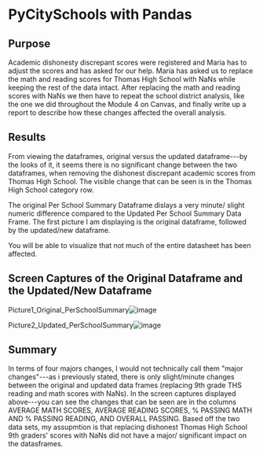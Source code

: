 # PyCitySchools with Pandas

## Purpose
Academic dishonesty discrepant scores were registered and Maria has to adjust the scores and has asked for our help. Maria has asked us to replace the math and reading scores for Thomas High School with NaNs while keeping the rest of the data intact. After replacing the math and reading scores with NaNs we then have to repeat the school district analysis, like the one we did throughout the Module 4 on Canvas, and finally write up a report to describe how these changes affected the overall analysis.

## Results
From viewing the dataframes, original versus the updated dataframe---by the looks of it, it seems there is no significant change between the two dataframes, when removing the dishonest discrepant academic scores from Thomas High School. The visible change that can be seen is in the Thomas High School category row. 

The original Per School Summary Dataframe dislays a very minute/ slight numeric difference compared to the Updated Per School Summary Data Frame. The first picture I am displaying is the original dataframe, followed by the updated/new dataframe. 

You will be able to visualize that not much of the entire datasheet has been affected. 

## Screen Captures of the Original Dataframe and the Updated/New Dataframe
Picture1_Original_PerSchoolSummary![image](https://user-images.githubusercontent.com/80291340/114289025-7c057080-9a29-11eb-93a6-14bcf7903d8e.png)


Picture2_Updated_PerSchoolSummary![image](https://user-images.githubusercontent.com/80291340/114289035-993a3f00-9a29-11eb-9729-fda8855d3f24.png)


## Summary 

In terms of four majors changes, I would not technically call them "major changes"---as i previously stated, there is only slight/minute changes between the original and updated data frames (replacing 9th grade THS reading and math scores with NaNs). In the screen captures displayed above---you can see the changes that can be seen are in the columns AVERAGE MATH SCORES, AVERAGE READING SCORES, % PASSING MATH AND % PASSING READING, AND OVERALL PASSING. Based off the two data sets, my assupmtion is that replacing dishonest Thomas High School 9th graders' scores with NaNs did not have a major/ significant impact on the datasframes.

